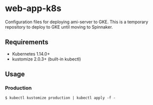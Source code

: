 # web-app-k8s

Configuration files for deploying ami-server to GKE.
This is a temporary repository to deploy to GKE until moving to Spinnaker.

## Requirements

- Kubernetes 1.14.0+
- kustomize 2.0.3+ (built-in kubectl)

## Usage

### Production

```
$ kubectl kustomize production | kubectl apply -f -
```
